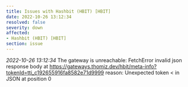 ```yaml
---
title: Issues with Hashbit (HBIT) [HBIT]
date: 2022-10-26 13:12:34
resolved: false
severity: down
affected:
- Hashbit (HBIT) [HBIT]
section: issue
---
```


*2022-10-26 13:12:34* The gateway is unreachable: FetchError invalid json response body at https://gateways.thomiz.dev/hbit/meta-info?tokenId=tti_c192655916fa8582e71d9999 reason: Unexpected token < in JSON at position 0